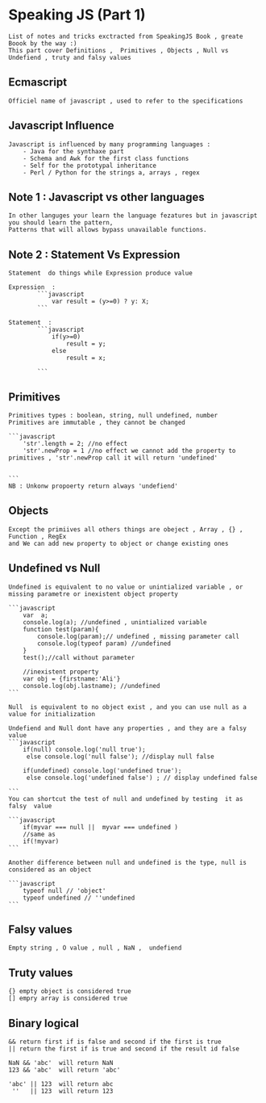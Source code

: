 # Speaking JS  (Part 1)

	List of notes and tricks exctracted from SpeakingJS Book , greate Boook by the way :)
	This part cover Definitions ,  Primitives , Objects , Null vs Undefiend , truty and falsy values
	
## Ecmascript 
	
	Officiel name of javascript , used to refer to the specifications

## Javascript Influence
	
	Javascript is influenced by many programming languages :
		- Java for the synthaxe part
		- Schema and Awk for the first class functions
		- Self for the prototypal inheritance
		- Perl / Python for the strings a, arrays , regex 

## Note 1 : Javascript vs other languages
	
	In other languges your learn the language fezatures but in javascript you should learn the pattern,
	Patterns that will allows bypass unavailable functions.

## Note 2 : Statement Vs Expression

	Statement  do things while Expression produce value

	Expression  :
			```javascript
				var result = (y>=0) ? y: X;
			```

	Statement  :
			```javascript
				if(y>=0)
					result = y;
				else
					result = x;

			```

## Primitives

	Primitives types : boolean, string, null undefined, number
	Primitives are immutable , they cannot be changed

	```javascript
		'str'.length = 2; //no effect
		'str'.newProp = 1 //no effect we cannot add the property to primitives , 'str'.newProp call it will return 'undefined'


	```
	NB : Unkonw propoerty return always 'undefiend'

## Objects 
	
	Except the primiives all others things are obeject , Array , {} , Function , RegEx
	and We can add new property to object or change existing ones

## Undefined vs Null

	Undefined is equivalent to no value or unintialized variable , or missing parametre or inexistent object property
	
	```javascript
		var  a; 
		console.log(a); //undefined , unintialized variable
		function test(param){
			console.log(param);// undefined , missing parameter call
			console.log(typeof param) //undefined
		}
		test();//call without parameter

		//inexistent property
		var obj = {firstname:'Ali'}
		console.log(obj.lastname); //undefined
	```

	Null  is equivalent to no object exist , and you can use null as a value for initialization

	Undefiend and Null dont have any properties , and they are a falsy value 
	```javascript
		if(null) console.log('null true');
		 else console.log('null false'); //display null false

		if(undefined) console.log('undefined true');
		 else console.log('undefined false') ; // display undefined false
	 
	```
	You can shortcut the test of null and undefined by testing  it as falsy  value
	
	```javascript
		if(myvar === null ||  myvar === undefined )
		//same as		
		if(!myvar)
	```	

	Another difference between null and undefined is the type, null is considered as an object 

	```javascript
		typeof null // 'object'
		typeof undefined // ''undefined
	```

## Falsy values

	Empty string , O value , null , NaN ,  undefiend

## Truty values

	{} empty object is considered true
	[] empry array is considered true

## Binary logical

	&& return first if is false and second if the first is true
	|| return the first if is true and second if the result id false

	NaN && 'abc'  will return NaN
	123 && 'abc'  will return 'abc'

	'abc' || 123  will return abc
	 ''   || 123  will return 123


